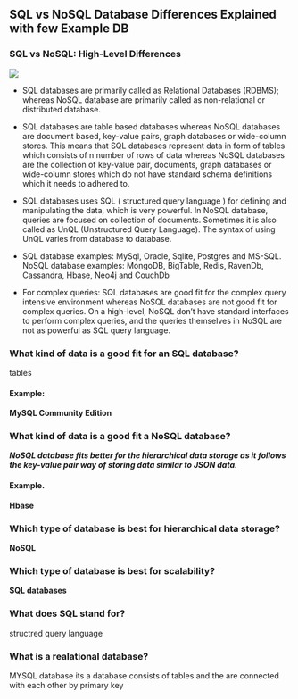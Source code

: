 ## SQL vs NoSQL Database Differences Explained with few Example DB
### SQL vs NoSQL: High-Level Differences
 ![](https://techskill.sg/wp-content/uploads/2020/06/SQL-server.jpg)
* SQL databases are primarily called as Relational Databases (RDBMS); whereas NoSQL database are primarily called as non-relational or distributed database.
* SQL databases are table based databases whereas NoSQL databases are document based, key-value pairs, graph databases or wide-column stores. This means that SQL databases represent data in form of tables which consists of n number of rows of data whereas NoSQL databases are the collection of key-value pair, documents, graph databases or wide-column stores which do not have standard schema definitions which it needs to adhered to.

*  SQL databases uses SQL ( structured query language ) for defining and manipulating the data, which is very powerful. In NoSQL database, queries are focused on collection of documents. Sometimes it is also called as UnQL (Unstructured Query Language). The syntax of using UnQL varies from database to database.
* SQL database examples: MySql, Oracle, Sqlite, Postgres and MS-SQL. NoSQL database examples: MongoDB, BigTable, Redis, RavenDb, Cassandra, Hbase, Neo4j and CouchDb
* For complex queries: SQL databases are good fit for the complex query intensive environment whereas NoSQL databases are not good fit for complex queries. On a high-level, NoSQL don’t have standard interfaces to perform complex queries, and the queries themselves in NoSQL are not as powerful as SQL query language.


### What kind of data is a good fit for an SQL database?
tables

#### Example:

**MySQL Community Edition**

### What kind of data is a good fit a NoSQL database?


 ***NoSQL database fits better for the hierarchical data storage as it follows the key-value pair way of storing data similar to JSON data.***


#### Example.
**Hbase**

### Which type of database is best for hierarchical data storage?
**NoSQL**

### Which type of database is best for scalability?

**SQL databases**

### What does SQL stand for?
structred query language

### What is a realational database?
MYSQL database its a database consists of tables and the are connected with each other by primary key




